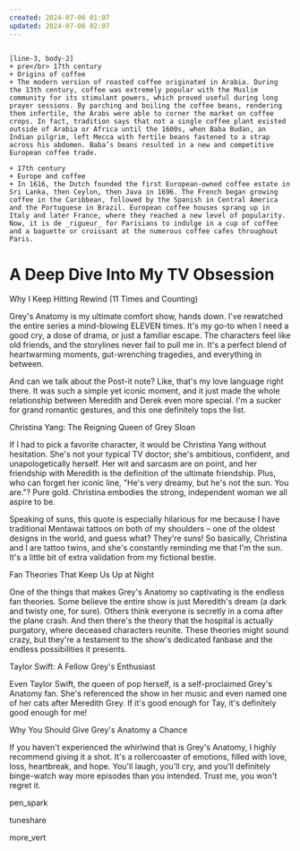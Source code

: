 ```yaml
---
created: 2024-07-06 01:07
updated: 2024-07-06 02:07
---
```

```timeline 

[line-3, body-2] 
+ pre</br> 17th century 
+ Origins of coffee 
+ The modern version of roasted coffee originated in Arabia. During the 13th century, coffee was extremely popular with the Muslim community for its stimulant powers, which proved useful during long prayer sessions. By parching and boiling the coffee beans, rendering them infertile, the Arabs were able to corner the market on coffee crops. In fact, tradition says that not a single coffee plant existed outside of Arabia or Africa until the 1600s, when Baba Budan, an Indian pilgrim, left Mecca with fertile beans fastened to a strap across his abdomen. Baba’s beans resulted in a new and competitive European coffee trade. 

+ 17th century 
+ Europe and coffee 
+ In 1616, the Dutch founded the first European-owned coffee estate in Sri Lanka, then Ceylon, then Java in 1696. The French began growing coffee in the Caribbean, followed by the Spanish in Central America and the Portuguese in Brazil. European coffee houses sprang up in Italy and later France, where they reached a new level of popularity. Now, it is de _rigueur_ for Parisians to indulge in a cup of coffee and a baguette or croissant at the numerous coffee cafes throughout Paris.

```


# A Deep Dive Into My TV Obsession

Why I Keep Hitting Rewind (11 Times and Counting)

Grey's Anatomy is my ultimate comfort show, hands down. I've rewatched the entire series a mind-blowing ELEVEN times. It's my go-to when I need a good cry, a dose of drama, or just a familiar escape. The characters feel like old friends, and the storylines never fail to pull me in. It's a perfect blend of heartwarming moments, gut-wrenching tragedies, and everything in between.

And can we talk about the Post-it note? Like, that's my love language right there. It was such a simple yet iconic moment, and it just made the whole relationship between Meredith and Derek even more special. I'm a sucker for grand romantic gestures, and this one definitely tops the list.


Christina Yang: The Reigning Queen of Grey Sloan

If I had to pick a favorite character, it would be Christina Yang without hesitation. She's not your typical TV doctor; she's ambitious, confident, and unapologetically herself. Her wit and sarcasm are on point, and her friendship with Meredith is the definition of the ultimate friendship. Plus, who can forget her iconic line, "He's very dreamy, but he's not the sun. You are."? Pure gold. Christina embodies the strong, independent woman we all aspire to be.

Speaking of suns, this quote is especially hilarious for me because I have traditional Mentawai tattoos on both of my shoulders – one of the oldest designs in the world, and guess what? They're suns! So basically, Christina and I are tattoo twins, and she's constantly reminding me that I'm the sun. It's a little bit of extra validation from my fictional bestie.

Fan Theories That Keep Us Up at Night

One of the things that makes Grey's Anatomy so captivating is the endless fan theories. Some believe the entire show is just Meredith's dream (a dark and twisty one, for sure). Others think everyone is secretly in a coma after the plane crash. And then there's the theory that the hospital is actually purgatory, where deceased characters reunite. These theories might sound crazy, but they're a testament to the show's dedicated fanbase and the endless possibilities it presents.

Taylor Swift: A Fellow Grey's Enthusiast

Even Taylor Swift, the queen of pop herself, is a self-proclaimed Grey's Anatomy fan. She's referenced the show in her music and even named one of her cats after Meredith Grey. If it's good enough for Tay, it's definitely good enough for me!

Why You Should Give Grey's Anatomy a Chance

If you haven't experienced the whirlwind that is Grey's Anatomy, I highly recommend giving it a shot. It's a rollercoaster of emotions, filled with love, loss, heartbreak, and hope. You'll laugh, you'll cry, and you'll definitely binge-watch way more episodes than you intended. Trust me, you won't regret it.

pen_spark

tuneshare

more_vert